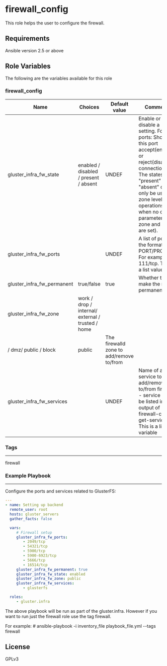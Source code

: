 firewall_config
===============

This role helps the user to configure the firewall.


Requirements
------------
Ansible version 2.5 or above

Role Variables
--------------

The following are the variables available for this role

### firewall_config
| Name                     |Choices| Default value         | Comments                          |
|--------------------------|-------|-----------------------|-----------------------------------|
| gluster_infra_fw_state | enabled / disabled / present / absent    | UNDEF   | Enable or disable a setting. For ports: Should this port accept(enabled) or reject(disabled) connections. The states "present" and "absent" can only be used in zone level operations (i.e. when no other parameters but zone and state are set). |
| gluster_infra_fw_ports |    | UNDEF    | A list of ports in the format PORT/PROTO. For example 111/tcp. This is a list value.  |
| gluster_infra_fw_permanent  | true/false  | true | Whether to make the rule permanenet. |
| gluster_infra_fw_zone    | work / drop / internal/ external / trusted / home
/ dmz/ public / block | public   | The firewalld zone to add/remove to/from |
| gluster_infra_fw_services |    | UNDEF | Name of a service to add/remove to/from firewalld - service must be listed in output of firewall-cmd --get-services. This is a list variable|

### Tags
--------
firewall

### Example Playbook
--------------------

Configure the ports and services related to GlusterFS:


```yaml
---
- name: Setting up backend
  remote_user: root
  hosts: gluster_servers
  gather_facts: false

  vars:
     # Firewall setup
     gluster_infra_fw_ports:
        - 2049/tcp
        - 54321/tcp
        - 5900/tcp
        - 5900-6923/tcp
        - 5666/tcp
        - 16514/tcp
     gluster_infra_fw_permanent: true
     gluster_infra_fw_state: enabled
     gluster_infra_fw_zone: public
     gluster_infra_fw_services:
        - glusterfs

  roles:
     - gluster.infra

```

The above playbook will be run as part of the gluster.infra. However if you
want to run just the firewall role use the tag firewall.

For example:
\# ansible-playbook -i inventory_file playbook_file.yml --tags firewall

License
-------

GPLv3

